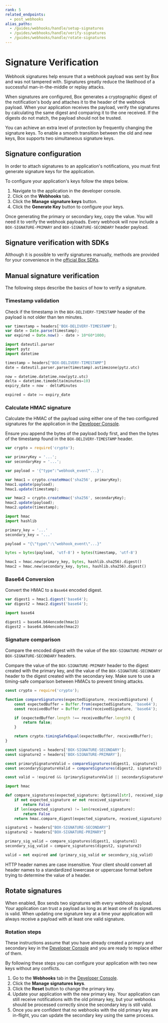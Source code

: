 ```yaml
---
rank: 5
related_endpoints:
  - post_webhooks
alias_paths:
  - /guides/webhooks/handle/setup-signatures
  - /guides/webhooks/handle/verify-signatures
  - /guides/webhooks/handle/rotate-signatures
---
```


# Signature Verification

Webhook signatures help ensure that a webhook payload was sent by Box and was
not tampered with. Signatures greatly reduce the likelihood of
a successful man-in-the-middle or replay attacks.

When signatures are configured, Box generates a cryptographic digest of the
notification's body and attaches it to the header of the webhook payload. When
your application receives the payload, verify the signatures by calculating the
same digest and comparing it to the one received. If the digests do not match,
the payload should not be trusted.

You can achieve an extra level of protection by frequently changing the
signature keys. To enable a smooth transition between the old and new keys,
Box supports two simultaneous signature keys.

## Signature configuration

In order to attach signatures to an application's notifications, you must first
generate signature keys for the application.

To configure your application's keys follow the steps below.

1. Navigate to the application in the developer console.
2. Click on the **Webhooks** tab.
3. Click the **Manage signature keys** button.
4. Click the **Generate Key** button to configure your keys.

Once generating the primary or secondary key, copy the value. You will need
it to verify the webhook payloads. Every webhook will now include a
`BOX-SIGNATURE-PRIMARY` and `BOX-SIGNATURE-SECONDARY` header payload.

## Signature verification with SDKs

Although it is possible to verify signatures manually, methods are provided for
your convenience in the [official Box SDKs][sdks].

<Samples id='x_webhooks' variant='validate_signatures' />

## Manual signature verification

The following steps describe the basics of how to verify a signature.

### Timestamp validation

Check if the timestamp in the `BOX-DELIVERY-TIMESTAMP` header of the payload is
not older than ten minutes.

<Tabs>
  <Tab title='Node'>

```js
var timestamp = headers['BOX-DELIVERY-TIMESTAMP'];
var date = Date.parse(timestamp);
var expired = Date.now() - date > 10*60*1000;
```

  </Tab>
  <Tab title='Python'>

```python
import dateutil.parser
import pytz
import datetime

timestamp = headers["BOX-DELIVERY-TIMESTAMP"]
date = dateutil.parser.parse(timestamp).astimezone(pytz.utc)

now = datetime.datetime.now(pytz.utc)
delta = datetime.timedelta(minutes=10)
expiry_date = now - deltaMinutes

expired = date >= expiry_date
```

  </Tab>
</Tabs>

### Calculate HMAC signature

Calculate the HMAC of the payload using either one of the two configured
signatures for the application in the [Developer Console][console].

Ensure you append the bytes of the payload body first, and then the bytes
of the timestamp found in the `BOX-DELIVERY-TIMESTAMP` header.

<Tabs>
  <Tab title='Node'>

```js
var crypto = require('crypto');

var primaryKey = '...';
var secondaryKey = '...';

var payload = '{"type":"webhook_event"...}';

var hmac1 = crypto.createHmac('sha256', primaryKey);
hmac1.update(payload);
hmac1.update(timestamp);

var hmac2 = crypto.createHmac('sha256', secondaryKey);
hmac2.update(payload);
hmac2.update(timestamp);
```

  </Tab>
  <Tab title='Python'>

```python
import hmac
import hashlib

primary_key = '...'
secondary_key = '...'

payload = "{\"type\":\"webhook_event\"...}"

bytes = bytes(payload, 'utf-8') + bytes(timestamp, 'utf-8')

hmac1 = hmac.new(primary_key, bytes, hashlib.sha256).digest()
hmac2 = hmac.new(secondary_key, bytes, hashlib.sha256).digest()
```

  </Tab>
</Tabs>

### Base64 Conversion

Convert the HMAC to a `Base64` encoded digest.

<Tabs>
  <Tab title='Node'>

```js
var digest1 = hmac1.digest('base64');
var digest2 = hmac2.digest('base64');
```

  </Tab>
  <Tab title='Python'>

```python
import base64

digest1 = base64.b64encode(hmac1)
digest2 = base64.b64encode(hmac2)
```

  </Tab>
</Tabs>

### Signature comparison

Compare the encoded digest with the value of the
`BOX-SIGNATURE-PRIMARY` or `BOX-SIGNATURE-SECONDARY` headers.

Compare the value of the `BOX-SIGNATURE-PRIMARY` header
to the digest created with the primary key, and the value of the
`BOX-SIGNATURE-SECONDARY` header to the digest created with the secondary key.
Make sure to use a timing-safe comparison between HMACs to prevent timing attacks.

<Tabs>
  <Tab title='Node'>

```js
const crypto = require('crypto');

function compareSignatures(expectedSignature, receivedSignature) {
    const expectedBuffer = Buffer.from(expectedSignature, 'base64');
    const receivedBuffer = Buffer.from(receivedSignature, 'base64');

    if (expectedBuffer.length !== receivedBuffer.length) {
        return false;
    }

    return crypto.timingSafeEqual(expectedBuffer, receivedBuffer);
}

const signature1 = headers['BOX-SIGNATURE-SECONDARY'];
const signature2 = headers['BOX-SIGNATURE-PRIMARY'];

const primarySignatureValid = compareSignatures(digest1, signature1)
const secondarySignatureValid = compareSignatures(digest2, signature2)

const valid = !expired && (primarySignatureValid || secondarySignatureValid)
```

  </Tab>
  <Tab title='Python'>

```python
import hmac

def compare_signatures(expected_signature: Optional[str], received_signature: Optional[str]) -> bool:
    if not expected_signature or not received_signature:
        return False
    if len(expected_signature) != len(received_signature):
        return False
    return hmac.compare_digest(expected_signature, received_signature)

signature1 = headers["BOX-SIGNATURE-SECONDARY"]
signature2 = headers["BOX-SIGNATURE-PRIMARY"]

primary_sig_valid = compare_signatures(digest1, signature1)
secondary_sig_valid = compare_signatures(digest2, signature2)

valid = not expired and (primary_sig_valid or secondary_sig_valid)
```

  </Tab>
</Tabs>

<Message warning>
  HTTP header names are case insensitive. Your client should convert
  all header names to a standardized lowercase or uppercase format before trying
  to determine the value of a header.
</Message>

## Rotate signatures

When enabled, Box sends two signatures with every webhook payload.
Your application can trust a payload as long as at least one of its signatures
is valid. When updating one signature key at a time your application will always
receive a payload with at least one valid signature.

### Rotation steps

These instructions assume that you have already created a primary and secondary
key in the [Developer Console][console] and you are ready to replace either of
them.

By following these steps you can configure your application with two new keys
without any conflicts.

1. Go to the **Webhooks** tab in the [Developer Console][console].
2. Click the **Manage signatures keys**.
3. Click the **Reset** button to change the primary key.
4. Update your application with the new primary key. Your application can still receive notifications with the old primary key, but your webhooks should be processed correctly since the secondary key is still valid.
5. Once you are confident that no webhooks with the old primary key are in-flight, you can update the secondary key using the same process.

[sdks]: g://tooling/sdks
[console]: https://app.box.com/developers/console
